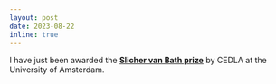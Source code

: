 ```yaml
---
layout: post
date: 2023-08-22
inline: true
---
```


I have just been awarded the <a href="https://www.cedla.nl/slicher-van-bath-de-jong-fonds" target="_blank"><strong>Slicher van Bath prize</strong></a> by CEDLA at the University of Amsterdam.
